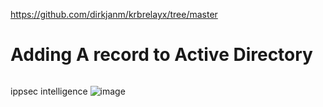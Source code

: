 
https://github.com/dirkjanm/krbrelayx/tree/master
# Adding A record to Active Directory
```

```
ippsec intelligence
![image](https://github.com/m3t3kh4n/OSCP/assets/112255413/551dd673-a3fd-4ff6-937c-b7746e0446b3)
